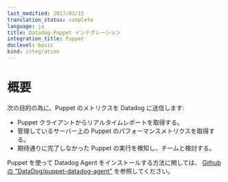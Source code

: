```yaml
---
last_modified: 2017/03/15
translation_status: complete
language: ja
title: Datadog-Puppet インテグレーション
integration_title: Puppet
doclevel: basic
kind: integration
---
```


<!-- ### Overview

Connect Puppet to Datadog in order to:

  * Get real-time reports on Puppet Agent runs.
  * Track key Puppet performance metrics across all your servers.
  * Quickly identify and discuss failed Puppet runs with your team

To install the Datadog Agent via Puppet, please see [here][1].
-->

# 概要

次の目的の為に、Puppet のメトリクスを Datadog に送信します:

  * Puppet クライアントからリアルタイムレポートを取得する。
  * 管理しているサーバー上の Puppet のパフォーマンスメトリクスを取得する。
  * 期待通りに完了しなかった Puppet の実行を検知し、チームと検討する。

Puppet を使って Datadog Agent をインストールする方法に関しては、 [Github の "DataDog/puppet-datadog-agent"][1] を参照してください。


   [1]: https://github.com/datadog/puppet-datadog-agent